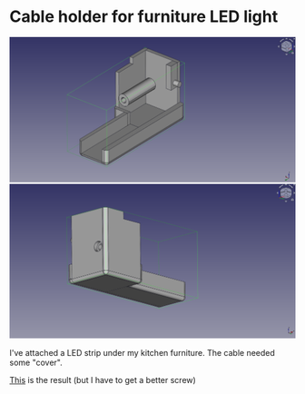 # Cable holder for furniture LED light

![image](./image.png)
![image2](./image2.png)

I've attached a LED strip under my kitchen furniture. The cable needed some "cover".

[This](./result.png) is the result (but I have to get a better screw)
